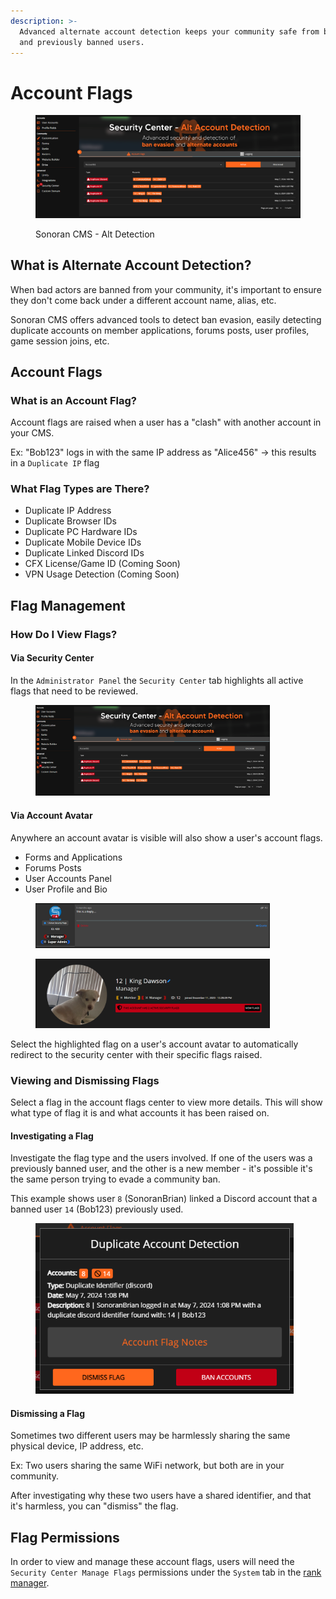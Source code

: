 ```yaml
---
description: >-
  Advanced alternate account detection keeps your community safe from bad actors
  and previously banned users.
---
```


# Account Flags

<figure><img src="../../../.gitbook/assets/image (31).png" alt=""><figcaption><p>Sonoran CMS - Alt Detection</p></figcaption></figure>

## What is Alternate Account Detection?

When bad actors are banned from your community, it's important to ensure they don't come back under a different account name, alias, etc.

Sonoran CMS offers advanced tools to detect ban evasion, easily detecting duplicate accounts on member applications, forums posts, user profiles, game session joins, etc.

## Account Flags

### What is an Account Flag?

Account flags are raised when a user has a "clash" with another account in your CMS.

Ex: "Bob123" logs in with the same IP address as "Alice456" -> this results in a `Duplicate IP` flag

### What Flag Types are There?

* Duplicate IP Address
* Duplicate Browser IDs
* Duplicate PC Hardware IDs
* Duplicate Mobile Device IDs
* Duplicate Linked Discord IDs
* CFX License/Game ID (Coming Soon)
* VPN Usage Detection (Coming Soon)

## Flag Management

### How Do I View Flags?

#### Via Security Center

In the `Administrator Panel` the `Security Center` tab highlights all active flags that need to be reviewed.

<figure><img src="../../../.gitbook/assets/image (32).png" alt="" width="375"><figcaption></figcaption></figure>

#### Via Account Avatar

Anywhere an account avatar is visible will also show a user's account flags.

* Forms and Applications
* Forums Posts
* User Accounts Panel
* User Profile and Bio

<figure><img src="../../../.gitbook/assets/image (36).png" alt="" width="375"><figcaption></figcaption></figure>

<figure><img src="../../../.gitbook/assets/image (34).png" alt="" width="375"><figcaption></figcaption></figure>

Select the highlighted flag on a user's account avatar to automatically redirect to the security center with their specific flags raised.

### Viewing and Dismissing Flags

Select a flag in the account flags center to view more details. This will show what type of flag it is and what accounts it has been raised on.

#### Investigating a Flag

Investigate the flag type and the users involved. If one of the users was a previously banned user, and the other is a new member - it's possible it's the same person trying to evade a community ban.

This example shows user `8` (SonoranBrian) linked a Discord account that a banned user `14` (Bob123) previously used.

<figure><img src="../../../.gitbook/assets/image (37).png" alt="" width="413"><figcaption></figcaption></figure>

#### Dismissing a Flag

Sometimes two different users may be harmlessly sharing the same physical device, IP address, etc.

Ex: Two users sharing the same WiFi network, but both are in your community.

After investigating why these two users have a shared identifier, and that it's harmless, you can "dismiss" the flag.

## Flag Permissions

In order to view and manage these account flags, users will need the `Security Center Manage Flags` permissions under the `System` tab in the [rank manager](../../user-management/creating-departments.md).
